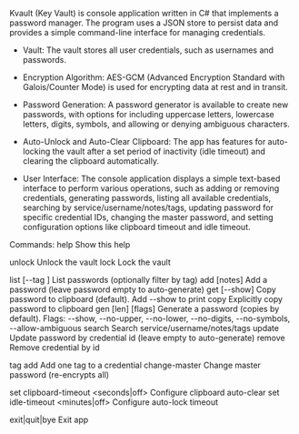 ﻿Kvault (Key Vault) is console application written in C# that implements a password manager. The program uses a JSON store to persist data and provides a simple command-line interface for managing credentials.

- Vault: The vault stores all user credentials, such as usernames and passwords.

- Encryption Algorithm: AES-GCM (Advanced Encryption Standard with Galois/Counter Mode) is used for encrypting data at rest and in transit.

- Password Generation: A password generator is available to create new passwords, with options for including uppercase letters, lowercase letters, digits, symbols, and allowing or denying ambiguous characters.

- Auto-Unlock and Auto-Clear Clipboard: The app has features for auto-locking the vault after a set period of inactivity (idle timeout) and clearing the clipboard automatically.

- User Interface: The console application displays a simple text-based interface to perform various operations, such as adding or removing credentials, generating passwords, listing all available credentials, searching by service/username/notes/tags, updating password for specific credential IDs, changing the master password, and setting configuration options like clipboard timeout and idle timeout.

Commands:
  help                                 Show this help
  
  unlock                               Unlock the vault
  lock                                 Lock the vault
  
  list [--tag <tag>]                   List passwords (optionally filter by tag)
  add <service> <user> [notes]         Add a password (leave password empty 
                                       to auto-generate)
  get <service> <user> [--show]        Copy password to clipboard (default). 
                                       Add --show to print
  copy <service> <user>                Explicitly copy password to clipboard
  gen [len] [flags]                    Generate a password (copies by default). 
                                       Flags: --show, --no-upper, --no-lower, 
                                       --no-digits, --no-symbols, 
                                       --allow-ambiguous
  search <term>                        Search service/username/notes/tags
  update <id>                          Update password by credential id 
                                       (leave empty to auto-generate)
  remove <id>                          Remove credential by id

  tag <id> add <tag>                   Add one tag to a credential
  change-master                        Change master password (re-encrypts all)
  
  set clipboard-timeout <seconds|off>  Configure clipboard auto-clear
  set idle-timeout <minutes|off>       Configure auto-lock timeout
  
  exit|quit|bye                        Exit app